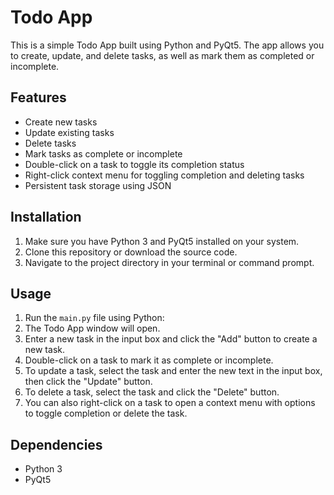 # Todo App

This is a simple Todo App built using Python and PyQt5. The app allows you to create, update, and delete tasks, as well as mark them as completed or incomplete.

## Features

- Create new tasks
- Update existing tasks
- Delete tasks
- Mark tasks as complete or incomplete
- Double-click on a task to toggle its completion status
- Right-click context menu for toggling completion and deleting tasks
- Persistent task storage using JSON

## Installation

1. Make sure you have Python 3 and PyQt5 installed on your system.
2. Clone this repository or download the source code.
3. Navigate to the project directory in your terminal or command prompt.

## Usage

1. Run the `main.py` file using Python:
2. The Todo App window will open.
3. Enter a new task in the input box and click the "Add" button to create a new task.
4. Double-click on a task to mark it as complete or incomplete.
5. To update a task, select the task and enter the new text in the input box, then click the "Update" button.
6. To delete a task, select the task and click the "Delete" button.
7. You can also right-click on a task to open a context menu with options to toggle completion or delete the task.

## Dependencies

- Python 3
- PyQt5
